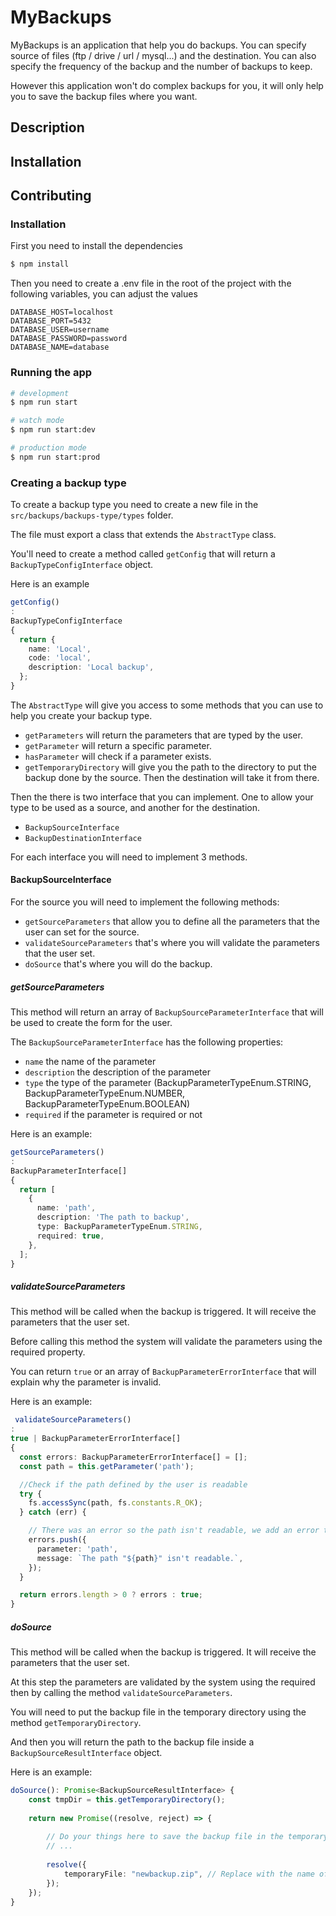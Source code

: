 # MyBackups

MyBackups is an application that help you do backups. You can specify source of files (ftp / drive / url / mysql...) and
the destination.
You can also specify the frequency of the backup and the number of backups to keep.

However this application won't do complex backups for you, it will only help you to save the backup files where you
want.

## Description

## Installation

## Contributing

### Installation

First you need to install the dependencies

```bash
$ npm install
```

Then you need to create a .env file in the root of the project with the following variables, you can adjust the values

```
DATABASE_HOST=localhost
DATABASE_PORT=5432
DATABASE_USER=username
DATABASE_PASSWORD=password
DATABASE_NAME=database
```

### Running the app

```bash
# development
$ npm run start

# watch mode
$ npm run start:dev

# production mode
$ npm run start:prod
```

### Creating a backup type

To create a backup type you need to create a new file in the `src/backups/backups-type/types` folder.

The file must export a class that extends the `AbstractType` class.

You'll need to create a method called `getConfig` that will return a `BackupTypeConfigInterface` object.

Here is an example

```typescript
getConfig()
:
BackupTypeConfigInterface
{
  return {
    name: 'Local',
    code: 'local',
    description: 'Local backup',
  };
}
```

The `AbstractType` will give you access to some methods that you can use to help you create your backup type.

- `getParameters` will return the parameters that are typed by the user.
- `getParameter` will return a specific parameter.
- `hasParameter` will check if a parameter exists.
- `getTemporaryDirectory` will give you the path to the directory to put the backup done by the source. Then the
  destination will take it from there.

Then the there is two interface that you can implement. One to allow your type to be used as a source, and another for
the destination.

- `BackupSourceInterface`
- `BackupDestinationInterface`

For each interface you will need to implement 3 methods.

#### BackupSourceInterface

For the source you will need to implement the following methods:

- `getSourceParameters` that allow you to define all the parameters that the user can set for the source.
- `validateSourceParameters` that's where you will validate the parameters that the user set.
- `doSource` that's where you will do the backup.

##### getSourceParameters

This method will return an array of `BackupSourceParameterInterface` that will be used to create the form for the user.

The `BackupSourceParameterInterface` has the following properties:

- `name` the name of the parameter
- `description` the description of the parameter
- `type` the type of the parameter (BackupParameterTypeEnum.STRING, BackupParameterTypeEnum.NUMBER,
  BackupParameterTypeEnum.BOOLEAN)
- `required` if the parameter is required or not

Here is an example:

```typescript
getSourceParameters()
:
BackupParameterInterface[]
{
  return [
    {
      name: 'path',
      description: 'The path to backup',
      type: BackupParameterTypeEnum.STRING,
      required: true,
    },
  ];
}
```

##### validateSourceParameters

This method will be called when the backup is triggered. It will receive the parameters that the user set.

Before calling this method the system will validate the parameters using the required property.

You can return `true` or an array of `BackupParameterErrorInterface` that will explain why the parameter is invalid.

Here is an example:

```typescript
 validateSourceParameters()
:
true | BackupParameterErrorInterface[]
{
  const errors: BackupParameterErrorInterface[] = [];
  const path = this.getParameter('path');

  //Check if the path defined by the user is readable
  try {
    fs.accessSync(path, fs.constants.R_OK);
  } catch (err) {

    // There was an error so the path isn't readable, we add an error to the array
    errors.push({
      parameter: 'path',
      message: `The path "${path}" isn't readable.`,
    });
  }

  return errors.length > 0 ? errors : true;
}
```

##### doSource

This method will be called when the backup is triggered. It will receive the parameters that the user set.

At this step the parameters are validated by the system using the required then by calling the
method `validateSourceParameters`.

You will need to put the backup file in the temporary directory using the method `getTemporaryDirectory`.

And then you will return the path to the backup file inside a `BackupSourceResultInterface` object.

Here is an example:

```typescript
doSource(): Promise<BackupSourceResultInterface> {
    const tmpDir = this.getTemporaryDirectory();
    
    return new Promise((resolve, reject) => {
        
        // Do your things here to save the backup file in the temporary directory
        // ...
        
        resolve({
            temporaryFile: "newbackup.zip", // Replace with the name of the backup file
        });
    });
}
